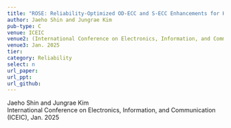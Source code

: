 ```yaml
---
title: "ROSE: Reliability-Optimized OD-ECC and S-ECC Enhancements for HBM3"
author: Jaeho Shin and Jungrae Kim
pub-type: C
venue: ICEIC
venue2: (International Conference on Electronics, Information, and Communication)
venue3: Jan. 2025
tier: 
category: Reliability
select: n
url_paper:
url_ppt:
url_github:
---
```


Jaeho Shin and Jungrae Kim <br>
International Conference on Electronics, Information, and Communication (ICEIC), Jan. 2025
